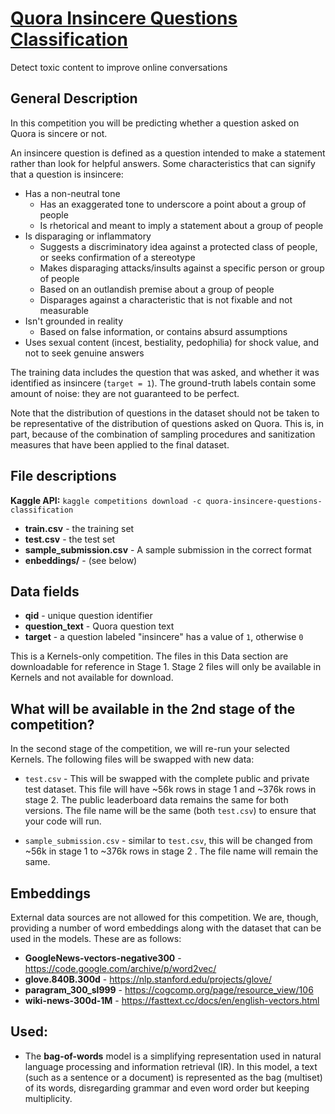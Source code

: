 # [Quora Insincere Questions Classification](https://www.kaggle.com/c/quora-insincere-questions-classification/data)

Detect toxic content to improve online conversations

## General Description

In this competition you will be predicting whether a question asked on Quora is sincere or not.

An insincere question is defined as a question intended to make a statement rather than look for helpful answers. Some characteristics that can signify that a question is insincere:

- Has a non-neutral tone
  - Has an exaggerated tone to underscore a point about a group of people
  - Is rhetorical and meant to imply a statement about a group of people
- Is disparaging or inflammatory
  - Suggests a discriminatory idea against a protected class of people, or seeks confirmation of a stereotype
  - Makes disparaging attacks/insults against a specific person or group of people
  - Based on an outlandish premise about a group of people
  - Disparages against a characteristic that is not fixable and not measurable
- Isn't grounded in reality
  - Based on false information, or contains absurd assumptions
- Uses sexual content (incest, bestiality, pedophilia) for shock value, and not to seek genuine answers

The training data includes the question that was asked, and whether it was identified as insincere (`target = 1`). The ground-truth labels contain some amount of noise: they are not guaranteed to be perfect.

Note that the distribution of questions in the dataset should not be taken to be representative of the distribution of questions asked on Quora. This is, in part, because of the combination of sampling procedures and sanitization measures that have been applied to the final dataset.

## File descriptions

**Kaggle API:** `kaggle competitions download -c quora-insincere-questions-classification`

- **train.csv** - the training set
- **test.csv** - the test set
- **sample_submission.csv** - A sample submission in the correct format
- **enbeddings/** - (see below)

## Data fields

- **qid** - unique question identifier
- **question_text** - Quora question text
- **target** - a question labeled "insincere" has a value of `1`, otherwise `0`

This is a Kernels-only competition. The files in this Data section are downloadable for reference in Stage 1. Stage 2 files will only be available in Kernels and not available for download.

## What will be available in the 2nd stage of the competition?

In the second stage of the competition, we will re-run your selected Kernels. The following files will be swapped with new data:

- `test.csv` - This will be swapped with the complete public and private test dataset. This file will have ~56k rows in stage 1 and ~376k rows in stage 2. The public leaderboard data remains the same for both versions. The file name will be the same (both `test.csv`) to ensure that your code will run.

- `sample_submission.csv` - similar to `test.csv`, this will be changed from ~56k in stage 1 to ~376k rows in stage 2 . The file name will remain the same.

## Embeddings

External data sources are not allowed for this competition. We are, though, providing a number of word embeddings along with the dataset that can be used in the models. These are as follows:

- **GoogleNews-vectors-negative300** - https://code.google.com/archive/p/word2vec/
- **glove.840B.300d** - https://nlp.stanford.edu/projects/glove/
- **paragram_300_sl999** - https://cogcomp.org/page/resource_view/106
- **wiki-news-300d-1M** - https://fasttext.cc/docs/en/english-vectors.html

 ## Used:
 
 - The **bag-of-words** model is a simplifying representation used in natural language processing and information retrieval (IR). In this model, a text (such as a sentence or a document) is represented as the bag (multiset) of its words, disregarding grammar and even word order but keeping multiplicity.
